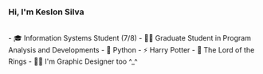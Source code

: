 ### Hi, I'm Keslon Silva
<div align="center">
  <br>
 </div>
- 🎓 Information Systems Student (7/8)
- 👨‍🎓 Graduate Student in Program Analysis and Developments
- 🐍 Python
- ⚡ Harry Potter
- 💍 The Lord of the Rings 
- 🧑‍🎨 I'm Graphic Designer too ^_^





